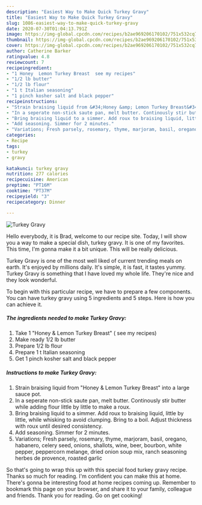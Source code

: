 ```yaml
---
description: "Easiest Way to Make Quick Turkey Gravy"
title: "Easiest Way to Make Quick Turkey Gravy"
slug: 1086-easiest-way-to-make-quick-turkey-gravy
date: 2020-07-30T01:04:13.791Z
image: https://img-global.cpcdn.com/recipes/b2ae969206170102/751x532cq70/turkey-gravy-recipe-main-photo.jpg
thumbnail: https://img-global.cpcdn.com/recipes/b2ae969206170102/751x532cq70/turkey-gravy-recipe-main-photo.jpg
cover: https://img-global.cpcdn.com/recipes/b2ae969206170102/751x532cq70/turkey-gravy-recipe-main-photo.jpg
author: Catherine Barker
ratingvalue: 4.8
reviewcount: 7
recipeingredient:
- "1 Honey  Lemon Turkey Breast  see my recipes"
- "1/2 lb butter"
- "1/2 lb flour"
- "1 t Italian seasoning"
- "1 pinch kosher salt and black pepper"
recipeinstructions:
- "Strain braising liquid from &#34;Honey &amp; Lemon Turkey Breast&#34; into a large sauce pot."
- "In a seperate non-stick saute pan, melt butter. Continously stir butter while adding flour little by little to make a roux."
- "Bring braising liquid to a simmer. Add roux to braising liquid, little by little, while whisking to avoid clumping. Bring to a boil. Adjust thickness with roux until desired consistency."
- "Add seasoning. Simmer for 2 minutes."
- "Variations; Fresh parsely, rosemary, thyme, marjoram, basil, oregano, habanero, celery seed, onions, shallots, wine, beer,  bourbon, white pepper, peppercorn melange, dried onion soup mix, ranch seasoning herbes de provence, roasted garlic"
categories:
- Recipe
tags:
- turkey
- gravy

katakunci: turkey gravy 
nutrition: 277 calories
recipecuisine: American
preptime: "PT16M"
cooktime: "PT37M"
recipeyield: "3"
recipecategory: Dinner

---
```



![Turkey Gravy](https://img-global.cpcdn.com/recipes/b2ae969206170102/751x532cq70/turkey-gravy-recipe-main-photo.jpg)

Hello everybody, it is Brad, welcome to our recipe site. Today, I will show you a way to make a special dish, turkey gravy. It is one of my favorites. This time, I'm gonna make it a bit unique. This will be really delicious.

Turkey Gravy is one of the most well liked of current trending meals on earth. It's enjoyed by millions daily. It's simple, it is fast, it tastes yummy. Turkey Gravy is something that I have loved my whole life. They're nice and they look wonderful.




To begin with this particular recipe, we have to prepare a few components. You can have turkey gravy using 5 ingredients and 5 steps. Here is how you can achieve it.

<!--inarticleads1-->

##### The ingredients needed to make Turkey Gravy:

1. Take 1 &#34;Honey &amp; Lemon Turkey Breast&#34; ( see my recipes)
1. Make ready 1/2 lb butter
1. Prepare 1/2 lb flour
1. Prepare 1 t Italian seasoning
1. Get 1 pinch kosher salt and black pepper




<!--inarticleads2-->

##### Instructions to make Turkey Gravy:

1. Strain braising liquid from &#34;Honey &amp; Lemon Turkey Breast&#34; into a large sauce pot.
1. In a seperate non-stick saute pan, melt butter. Continously stir butter while adding flour little by little to make a roux.
1. Bring braising liquid to a simmer. Add roux to braising liquid, little by little, while whisking to avoid clumping. Bring to a boil. Adjust thickness with roux until desired consistency.
1. Add seasoning. Simmer for 2 minutes.
1. Variations; Fresh parsely, rosemary, thyme, marjoram, basil, oregano, habanero, celery seed, onions, shallots, wine, beer,  bourbon, white pepper, peppercorn melange, dried onion soup mix, ranch seasoning herbes de provence, roasted garlic




So that's going to wrap this up with this special food turkey gravy recipe. Thanks so much for reading. I'm confident you can make this at home. There's gonna be interesting food at home recipes coming up. Remember to bookmark this page on your browser, and share it to your family, colleague and friends. Thank you for reading. Go on get cooking!
